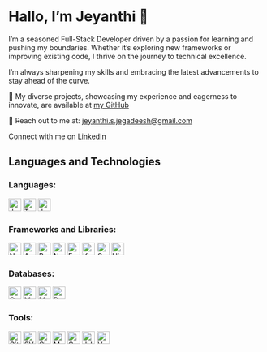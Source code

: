 # Hallo, I’m Jeyanthi 👋

I’m a seasoned Full-Stack Developer driven by a passion for learning and pushing my boundaries. Whether it’s exploring new frameworks or improving existing code, I thrive on the journey to technical excellence.

I’m always sharpening my skills and embracing the latest advancements to stay ahead of the curve.

💼 My diverse projects, showcasing my experience and eagerness to innovate, are available at [my GitHub](https://github.com/jeyanthi-jegadeesh)

📩 Reach out to me at: jeyanthi.s.jegadeesh@gmail.com

Connect with me on [LinkedIn](https://www.linkedin.com/in/jeyanthi-jegadeesh/)

## Languages and Technologies

### Languages:
<p>
  <img src="https://img.shields.io/badge/-JavaScript-F7DF1E?logo=javascript&logoColor=black" alt="JavaScript" height="25">
  <img src="https://img.shields.io/badge/-TypeScript-3178C6?logo=typescript&logoColor=white" alt="TypeScript" height="25">
  <img src="https://img.shields.io/badge/-Java-007396?logo=java&logoColor=white" alt="Java" height="25">
</p>

### Frameworks and Libraries:
<p>
  <img src="https://img.shields.io/badge/-Node.js-339933?logo=node.js&logoColor=white" alt="Node.js" height="25">
  <img src="https://img.shields.io/badge/-Angular-DD0031?logo=angular&logoColor=white" alt="Angular" height="25">
  <img src="https://img.shields.io/badge/-React-61DAFB?logo=react&logoColor=black" alt="React" height="25">
  <img src="https://img.shields.io/badge/-Next.js-000000?logo=next.js&logoColor=white" alt="Next.js" height="25">
  <img src="https://img.shields.io/badge/-Express-000000?logo=express&logoColor=white" alt="Express.js" height="25">
  <img src="https://img.shields.io/badge/-Koa-333333?logo=koajs&logoColor=white" alt="Koa.js" height="25">
  <img src="https://img.shields.io/badge/-Spring%20Boot-6DB33F?logo=spring-boot&logoColor=white" alt="Spring Boot" height="25">
  <img src="https://img.shields.io/badge/-Hibernate-59666C?logo=hibernate&logoColor=white" alt="Hibernate" height="25">
</p>

### Databases:
<p>
  <img src="https://img.shields.io/badge/-Oracle-F80000?logo=oracle&logoColor=white" alt="Oracle" height="25">
  <img src="https://img.shields.io/badge/-MySQL-4479A1?logo=mysql&logoColor=white" alt="MySQL" height="25">
  <img src="https://img.shields.io/badge/-MongoDB-47A248?logo=mongodb&logoColor=white" alt="MongoDB" height="25">
  <img src="https://img.shields.io/badge/-PostgreSQL-336791?logo=postgresql&logoColor=white" alt="PostgreSQL" height="25">
</p>

### Tools:
<p>
  <img src="https://img.shields.io/badge/-Git-F05032?logo=git&logoColor=white" alt="Git" height="25">
  <img src="https://img.shields.io/badge/-SVN-809CC9?logo=subversion&logoColor=white" alt="SVN" height="25">
  <img src="https://img.shields.io/badge/-Clear%20Case-054A7D?logo=ibm&logoColor=white" alt="Clear Case" height="25">
  <img src="https://img.shields.io/badge/-Mocha-8D6748?logo=mocha&logoColor=white" alt="Mocha" height="25">
  <img src="https://img.shields.io/badge/-Cypress-17202C?logo=cypress&logoColor=white" alt="Cypress" height="25">
  <img src="https://img.shields.io/badge/-JUnit-25A162?logo=junit5&logoColor=white" alt="JUnit" height="25">
  <img src="https://img.shields.io/badge/-Vercel-000000?logo=vercel&logoColor=white" alt="Vercel" height="25">
</p>

